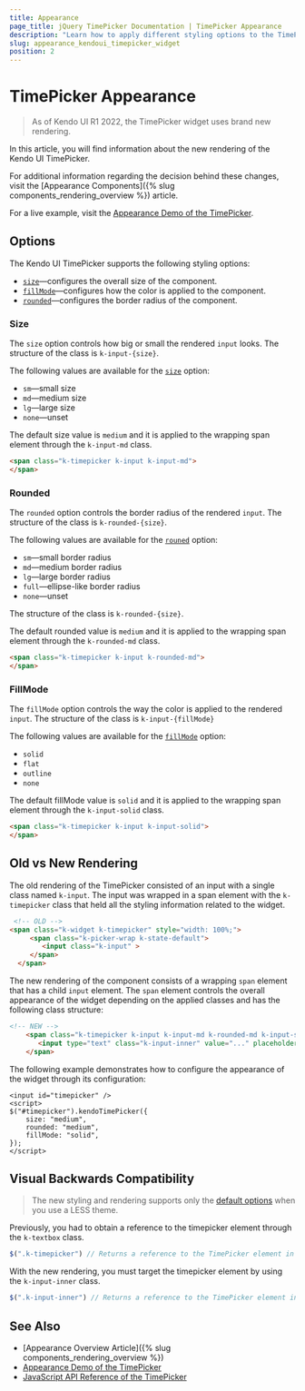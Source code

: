 ```yaml
---
title: Appearance
page_title: jQuery TimePicker Documentation | TimePicker Appearance
description: "Learn how to apply different styling options to the TimePicker widget."
slug: appearance_kendoui_timepicker_widget
position: 2
---
```


# TimePicker Appearance

> As of Kendo UI R1 2022, the TimePicker widget uses brand new rendering.

In this article, you will find information about the new rendering of the Kendo UI TimePicker.

For additional information regarding the decision behind these changes, visit the [Appearance Components]({% slug components_rendering_overview %}) article.

For a live example, visit the [Appearance Demo of the TimePicker](https://demos.telerik.com/kendo-ui/timepicker/appearance).

## Options

The Kendo UI TimePicker supports the following styling options:

- [`size`](#size)—configures the overall size of the component.
- [`fillMode`](#fillmode)—configures how the color is applied to the component.
- [`rounded`](#rounded)—configures the border radius of the component.

### Size

The `size` option controls how big or small the rendered `input` looks. The structure of the class is `k-input-{size}`.

The following values are available for the [`size`](/api/javascript/ui/timepicker/configuration/size) option:

- `sm`—small size
- `md`—medium size
- `lg`—large size
- `none`—unset

The default size value is `medium` and it is applied to the wrapping span element through the `k-input-md` class.

```html
<span class="k-timepicker k-input k-input-md">
</span>
``` 

### Rounded

The `rounded` option controls the border radius of the rendered `input`. The structure of the class is `k-rounded-{size}`.

The following values are available for the [`rouned`](/api/javascript/ui/timepicker/configuration/rounded) option:

- `sm`—small border radius
- `md`—medium border radius
- `lg`—large border radius
- `full`—ellipse-like border radius
- `none`—unset

The structure of the class is `k-rounded-{size}`.

The default rounded value is `medium` and it is applied to the wrapping span element through the `k-rounded-md` class.

```html
<span class="k-timepicker k-input k-rounded-md">
</span>
```

### FillMode

The `fillMode` option controls the way the color is applied to the rendered `input`. The structure of the class is `k-input-{fillMode}`

The following values are available for the [`fillMode`](/api/javascript/ui/timepicker/configuration/fillmode) option:

- `solid`
- `flat`
- `outline`
- `none`

The default fillMode value is `solid` and it is applied to the wrapping span element through the `k-input-solid` class.

```html
<span class="k-timepicker k-input k-input-solid">
</span>
```

## Old vs New Rendering

The old rendering of the TimePicker consisted of an input with a single class named `k-input`. The input was wrapped in a span element with the `k-timepicker` class that held all the styling information related to the widget.

```html
 <!-- OLD -->
<span class="k-widget k-timepicker" style="width: 100%;">
     <span class="k-picker-wrap k-state-default">
        <input class="k-input" >
     </span>
  </span>
```

The new rendering of the component consists of a wrapping `span` element that has a child `input` element. The `span` element controls the overall appearance of the widget depending on the applied classes and has the following class structure:

```html
<!-- NEW -->
    <span class="k-timepicker k-input k-input-md k-rounded-md k-input-solid">
       <input type="text" class="k-input-inner" value="..." placeholder="..." />
    </span>
```

The following example demonstrates how to configure the appearance of the widget through its configuration:

```dojo
<input id="timepicker" />
<script>
$("#timepicker").kendoTimePicker({
    size: "medium",
    rounded: "medium",
    fillMode: "solid",
});
</script>
```

## Visual Backwards Compatibility

> The new styling and rendering supports only the [default options](#options) when you use a LESS theme.

Previously, you had to obtain a reference to the timepicker element through the `k-textbox` class.

```javascript
$(".k-timepicker") // Returns a reference to the TimePicker element in the old rendering.
```

With the new rendering, you must target the timepicker element by using the `k-input-inner` class.

```javascript
$(".k-input-inner") // Returns a reference to the TimePicker element in the new rendering.
```

## See Also

* [Appearance Overview Article]({% slug components_rendering_overview %})
* [Appearance Demo of the TimePicker](https://demos.telerik.com/kendo-ui/timepicker/appearance)
* [JavaScript API Reference of the TimePicker](/api/javascript/ui/timepicker)
